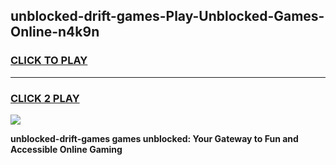 
## unblocked-drift-games-Play-Unblocked-Games-Online-n4k9n
<h3>
<a href="https://premium76.site?title=unblocked-drift-games&ref=25A">CLICK TO PLAY</a></h3>
<hr>

<h3>
<a href="https://premium76.site?title=unblocked-drift-games&ref=25A">CLICK 2 PLAY</a>
  
</h3>

<a href="https://premium76.site?title=unblocked-drift-games&ref=25A"><img src="https://clearcache.store/games.png"></a>


**unblocked-drift-games games unblocked: Your Gateway to Fun and Accessible Online Gaming**
